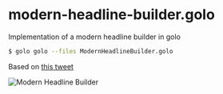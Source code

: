 modern-headline-builder.golo
============================

Implementation of a modern headline builder in golo

```sh
$ golo golo --files ModernHeadlineBuilder.golo
```

Based on [this tweet](https://twitter.com/Whoozley/status/500305995252633600/)

![Modern Headline Builder](https://pbs.twimg.com/media/BvFxpjtIUAAVXd0.png)
